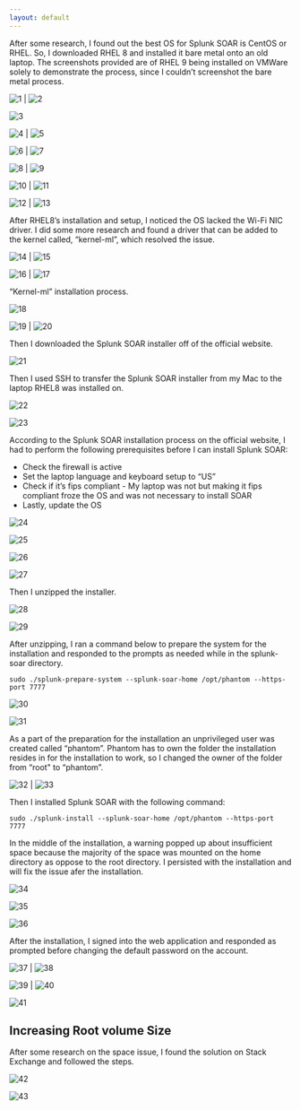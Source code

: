 ```yaml
---
layout: default
---
```



After some research, I found out the best OS for Splunk SOAR is CentOS or RHEL. So, I downloaded RHEL 8 and installed it bare metal onto an old laptop. The screenshots provided are of RHEL 9 being installed on VMWare solely to demonstrate the process, since I couldn’t screenshot the bare metal process.

![1](1.png) | ![2](2.png)

![3](3.png)

![4](4.png) | ![5](5.png)

![6](6.png) | ![7](7.png)

![8](8.png) | ![9](9.png)

![10](10.png) | ![11](11.png)

![12](12.png) | ![13](13.png)


After RHEL8’s installation and setup, I noticed the OS lacked the Wi-Fi NIC driver. I did some more research and found a driver that can be added to the kernel called, “kernel-ml”, which resolved the issue.

![14](14.png) | ![15](15.png)

![16](16.png) | ![17](17.png)


“Kernel-ml” installation process.

![18](18.png)

![19](19.png) | ![20](20.png)


Then I downloaded the Splunk SOAR installer off of the official website.

![21](21.png)


Then I used SSH to transfer the Splunk SOAR installer from my Mac to the laptop RHEL8 was installed on.

![22](22.png)

![23](23.png)


According to the Splunk SOAR installation process on the official website, I had to perform the following prerequisites before I can install Splunk SOAR:
*  Check the firewall is active
*  Set the laptop language and keyboard setup to “US”
*  Check if it’s fips compliant - My laptop was not but making it fips compliant froze the OS and was not necessary to install SOAR
*  Lastly, update the OS

![24](24.png)

![25](25.png)

![26](26.png)

![27](27.png)


Then I unzipped the installer.

![28](28.png)

![29](29.png)


After unzipping, I ran a command below to prepare the system for the installation and responded to the prompts as needed while in the splunk-soar directory.
```
sudo ./splunk-prepare-system --splunk-soar-home /opt/phantom --https-port 7777
```

![30](30.png)

![31](31.png)


As a part of the preparation for the installation an unprivileged user was created called “phantom”. Phantom has to own the folder the installation resides in for the installation to work, so I changed the owner of the folder from “root" to “phantom”.

![32](32.png) | ![33](33.png)


Then I installed Splunk SOAR with the following command:
```
sudo ./splunk-install --splunk-soar-home /opt/phantom --https-port 7777
```
In the middle of the installation, a warning popped up about insufficient space because the majority of the space was mounted on the home directory as oppose to the root directory. I persisted with the installation and will fix the issue afer the installation.

![34](34.png)

![35](35.png)

![36](36.png)


After the installation, I signed into the web application and responded as prompted before changing the default password on the account.

![37](37.png) | ![38](38.png)

![39](39.png) | ![40](40.png)

![41](41.png)


## Increasing Root volume Size

After some research on the space issue, I found the solution on Stack Exchange and followed the steps.

![42](42.png)

![43](43.png)
